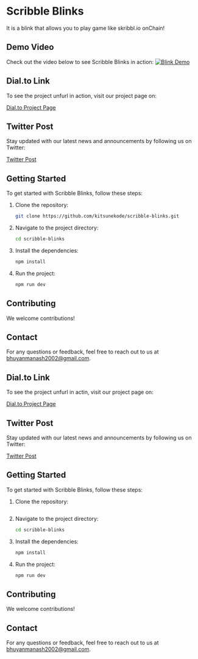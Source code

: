 # Scribble Blinks
It is a blink that allows you to play game like skribbl.io onChain!

## Demo Video

Check out the video below to see Scribble Blinks in action:
[![Blink Demo](/image.png)](
https://github.com/user-attachments/assets/fa559b0c-a44b-47b8-9e36-0c9291df1f20)



## Dial.to Link

To see the project unfurl in action, visit our project page on:

[Dial.to Project Page](https://dial.to/?action=solana-action%3Ahttps%3A%2F%2Fskribbl-game-blink.vercel.app%2Fapi%2Factions%2Fcreate-game&cluster=devnet)

## Twitter Post

Stay updated with our latest news and announcements by following us on Twitter:

[Twitter Post](https://x.com/KitsuneKode/status/1854223067909677400)

## Getting Started

To get started with Scribble Blinks, follow these steps:

1. Clone the repository:
    ```sh
    git clone https://github.com/kitsunekode/scribble-blinks.git
    ```
2. Navigate to the project directory:
    ```sh
    cd scribble-blinks
    ```
3. Install the dependencies:
    ```sh
    npm install
    ```
4. Run the project:
    ```sh
    npm run dev
    ```

## Contributing

We welcome contributions! 

## Contact

For any questions or feedback, feel free to reach out to us at [bhuyanmanash2002@gmail.com](mailto:bhuyanmanash2002@gmail.com).

## Dial.to Link

To see the project unfurl in actin, visit our project page on:

[Dial.to Project Page]()

## Twitter Post

Stay updated with our latest news and announcements by following us on Twitter:

[Twitter Post](https://x.com/kitsunekode/)

## Getting Started

To get started with Scribble Blinks, follow these steps:

1. Clone the repository:

    ```
2. Navigate to the project directory:
    ```sh
    cd scribble-blinks
    ```
3. Install the dependencies:
    ```sh
    npm install
    ```
4. Run the project:
    ```sh
    npm run dev
    ```

## Contributing

We welcome contributions! 

## Contact

For any questions or feedback, feel free to reach out to us at [bhuyanmanash2002@gmail.com](mailto:bhuyanmanash2002@gmail.com).

